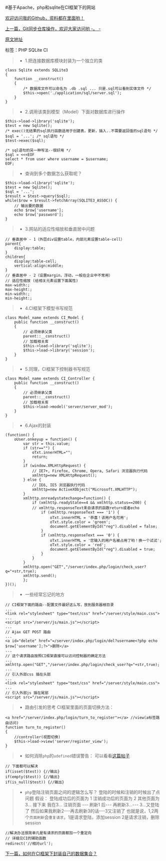 ﻿#基于Apache，php和sqlite在CI框架下的网站

[欢迎访问我的Github，资料都在里面哟！][1]

[上一篇，Git同步仓库操作，欢迎大家访问哟 -。 -][2]

[原文地址][3]

标签：PHP  SQLite  CI

> * 1.把连接数据库模块封装为一个独立的类
```
class Sqlite extends SQLite3
{
    function __construct()
    {
        /* 数据库文件可以命名为 .db .sql ... 只是.sql可以看到实体文件 */
        $this->open('./application/sql/server.sql');
    }
}
```

> * 2.调用该类到模型（Model）下面对数据库进行操作
```
$this->load->library('sqlite');
$test = new Sqlite();
/* exec()无结果的sql执行函数适用于创建表，更新，插入..不需要返回值的sql语句 */
$sql = '...'; /* sql语句 */
$test->exec($sql);
```
```
/* sql语句的另一种写法--很好用 */
$sql = <<<EOF
select * from user where username = $username;
EOF;
```
> * 查询到多个数据怎么获取呢？
```
$this->load->library('sqlite');
$test = new Sqlite();
$sql = '...';
$result = $test->query($sql);
while($row = $result->fetchArray(SQLITE3_ASSOC)) {
    // 输出要的数据
    echo $row['username'];
    echo $row['password'];
}
```
> * 3.网站的适应性缩放和垂直居中问题
```
// 垂直居中 - 1（外层div设置table，内部元素设置table-cell）
parent{
    display:table;
}
children{
    display:table-cell;
    vertical-align:middle;
}
// 垂直居中 - 2（设置margin，浮动，一般在企业中不常用）
// 适应性缩放 (给相关元素设置下面属性)
max-width:;
max-height:;
min-width:;
min-height:;
```
> * 4.CI框架下模型书写规范
```
class Model_name extends CI_Model {
    public function __construct()
    {
        // 必须继承父类
        parent::__construct()
        // 加载相关库
        $this->load->library('sqlite');
        $this->load->library('session');
    }
}
```
> * 5.同理，CI框架下控制器书写规范
```
class Model_name extends CI_Controller {
    public function __construct()
    {
        // 必须继承父类
        parent::__construct()
        // 加载相关库
        $this->load->model('server/server_mod');
    }
}
```
> * 6.Ajax的封装
```
(function() {
	oUser.onkeyup = function() {
		var str = this.value;
		if (str=="") {
			oTxt.innerHTML="";
			return;
		} 
		if (window.XMLHttpRequest) {
			// IE7+, Firefox, Chrome, Opera, Safari 浏览器执行代码
			xmlhttp=new XMLHttpRequest();
		} else {
			// IE6, IE5 浏览器执行代码
			xmlhttp=new ActiveXObject("Microsoft.XMLHTTP");
		}
		xmlhttp.onreadystatechange=function() {
			if (xmlhttp.readyState==4 && xmlhttp.status==200) {
			// xmlhttp.responseText来自请求的函数return或者echo
				if (xmlhttp.responseText === '1') {
					oTxt.innerHTML = '恭喜！该用户名可用';
					oTxt.style.color = 'green';
					document.getElementById("reg").disabled = false;
				}
				if (xmlhttp.responseText === '0') {
					oTxt.innerHTML = '您输入的用户名被占用了哟！换一个试试';
					oTxt.style.color = 'red';
					document.getElementById("reg").disabled = true;
				}
			}
		}
		xmlhttp.open("GET","/server/index.php/login/check_user?q="+str,true);
		xmlhttp.send();
		};
})();
```
> * 一些经常忘记的地方
```
// CI框架下面的路由--配置文件最好这么写，放到服务器根目录
...
<link rel="stylesheet" type="text/css" href="/server/style/main.css">
...
<script src="/server/js/main.js"></script>
...
// Ajax GET POST 路由
...
<a id="delete" href="=/server/index.php/login/del?username<?php echo $row['username'];?>">删除</a>
...
// 这个请求路由按照CI框架直接可以访问控制器的确定方法
...
xmlhttp.open("GET","/server/index.php/login/check_user?q="+str,true);
...
// 引入外部css 插在头部
...
<link rel="stylesheet" type="text/css" href="/server/style/main.css">
...
// 引入外部js 插在尾部
<script src="/server/js/main.js"></script>
```
> * 路由引发的思考
CI框架里面的页面切换方法：
```
<a href="/server/index.php/login/turn_to_register"></a> //view(a标签路由访问)
function turn_to_register()
{   
    //controller(视图切换)
    $this->load->view('server/register_view');
}
```
> * 如何消除`php`的`udefined`错误警告：
可以看看[这篇帖子][4]
```
// 下面都可以解决
if(isset($test)) {//输出}
if(empty($test)) {//输出}
if(is_null($test)) {//输出}
```

> * `php`登陆注销页面之间的逻辑怎么写？
登陆的时候和注销的时候出了点问题
假设：
登陆成功后的页面为 1
注销成功后的页面为 2
其他页面为3...
接下来 我在3... 注销页面 --- 刷新1 后--- 再刷新3...--- 3...又登陆了
然后如果我刷新2---再去刷新3的话---3又注销了
也就是说，1,2两个`页面刷新`会`重复请求`，1是请求登陆，添加session
2是请求注销，删除session
```
//解决办法很简单凡是有请求的页面都加一个重定向
// 详细见CI的辅助函数
redirect('//相对url');

```


[下一篇，如何在CI框架下封装自己的数据集合？][5]


  [1]: https://github.com/ab233/little
  [2]: https://www.zybuluo.com/klci/note/430070
  [3]: https://www.zybuluo.com/klci/note/430232
  [4]: http://www.jb51.net/article/25032.htm
  [5]: http://www.baidu.com